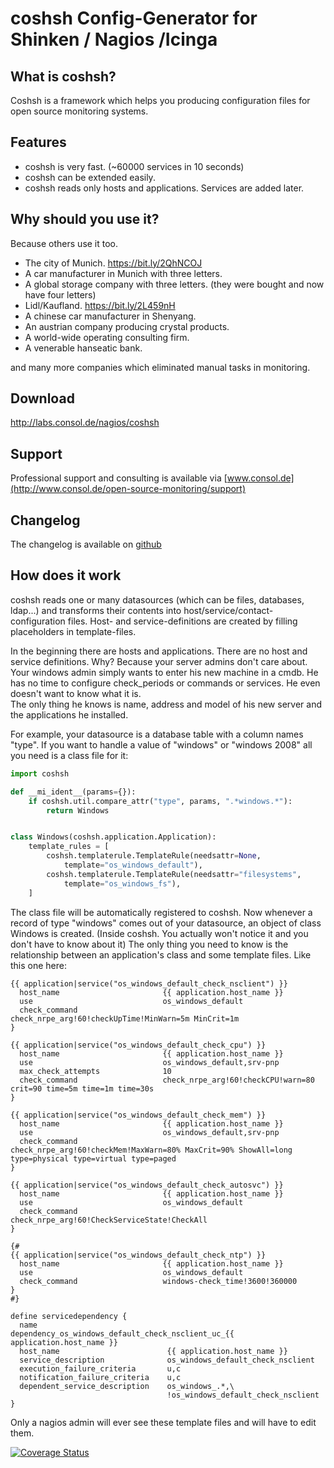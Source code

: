 # coshsh Config-Generator for Shinken / Nagios /Icinga

## What is coshsh?

Coshsh is a framework which helps you producing configuration files for open source monitoring systems.

## Features

* coshsh is very fast. (~60000 services in 10 seconds)
* coshsh can be extended easily.
* coshsh reads only hosts and applications. Services are added later.

## Why should you use it?
Because others use it too.
* The city of Munich. https://bit.ly/2QhNCOJ
* A car manufacturer in Munich with three letters. 
* A global storage company with three letters. (they were bought and now have four letters)
* Lidl/Kaufland. https://bit.ly/2L459nH
* A chinese car manufacturer in Shenyang.
* An austrian company producing crystal products.
* A world-wide operating consulting firm.
* A venerable hanseatic bank.

and many more companies which eliminated manual tasks in monitoring.

## Download

http://labs.consol.de/nagios/coshsh

## Support

Professional support and consulting is available via [www.consol.de](http://www.consol.de/open-source-monitoring/support)

## Changelog

The changelog is available on
[github](https://github.com/lausser/coshsh/blob/master/Changelog)

## How does it work

coshsh reads one or many datasources (which can be files, databases, ldap...) and transforms their contents into host/service/contact-configuration files. Host- and service-definitions are created by filling placeholders in template-files.


In the beginning there are hosts and applications. There are no host and service definitions. Why? Because your server admins don't care about. Your windows admin simply wants to enter his new machine in a cmdb. He has no time to configure check_periods or commands or services. He even doesn't want to know what it is.  
The only thing he knows is name, address and model of his new server and the applications he installed.  

For example, your datasource is a database table with a column names "type". If you want to handle a value of "windows" or "windows 2008" all you need is a class file for it:

```python
import coshsh

def __mi_ident__(params={}):
    if coshsh.util.compare_attr("type", params, ".*windows.*"):
        return Windows


class Windows(coshsh.application.Application):
    template_rules = [
        coshsh.templaterule.TemplateRule(needsattr=None,
            template="os_windows_default"),
        coshsh.templaterule.TemplateRule(needsattr="filesystems",
            template="os_windows_fs"),
    ]
```

The class file will be automatically registered to coshsh. Now whenever a record of type "windows" comes out of your datasource, an object of class Windows is created. (Inside coshsh. You actually won't notice it and you don't have to know about it)
The only thing you need to know is the relationship between an application's class and some template files. Like this one here:

```
{{ application|service("os_windows_default_check_nsclient") }}
  host_name                       {{ application.host_name }}
  use                             os_windows_default
  check_command                   check_nrpe_arg!60!checkUpTime!MinWarn=5m MinCrit=1m
}

{{ application|service("os_windows_default_check_cpu") }}
  host_name                       {{ application.host_name }}
  use                             os_windows_default,srv-pnp
  max_check_attempts              10
  check_command                   check_nrpe_arg!60!checkCPU!warn=80 crit=90 time=5m time=1m time=30s
}

{{ application|service("os_windows_default_check_mem") }}
  host_name                       {{ application.host_name }}
  use                             os_windows_default,srv-pnp
  check_command                   check_nrpe_arg!60!checkMem!MaxWarn=80% MaxCrit=90% ShowAll=long type=physical type=virtual type=paged
}

{{ application|service("os_windows_default_check_autosvc") }}
  host_name                       {{ application.host_name }}
  use                             os_windows_default
  check_command                   check_nrpe_arg!60!CheckServiceState!CheckAll
}

{#
{{ application|service("os_windows_default_check_ntp") }}
  host_name                       {{ application.host_name }}
  use                             os_windows_default
  check_command                   windows-check_time!3600!360000
}
#}

define servicedependency {
  name                             dependency_os_windows_default_check_nsclient_uc_{{ application.host_name }}
  host_name                        {{ application.host_name }}
  service_description              os_windows_default_check_nsclient
  execution_failure_criteria       u,c
  notification_failure_criteria    u,c
  dependent_service_description    os_windows_.*,\
                                   !os_windows_default_check_nsclient
}
```

Only a nagios admin will ever see these template files and will have to edit them.

[![Coverage Status](https://coveralls.io/repos/github/lausser/coshsh/badge.svg?branch=master)](https://coveralls.io/github/lausser/coshsh?branch=master)
